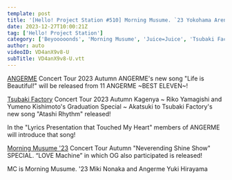 ```yaml
---
template: post
title: '[Hello! Project Station #510] Morning Musume. `23 Yokohama Arena performance "LOVE Machine" / Angerme "Life is Beautiful!" / Tsubaki Factory "Atashi Rhythm" / MC: Miki Nonaka, Yuki Hirayama'
date: 2023-12-27T10:00:21Z
tag: ['Hello! Project Station']
category: ['Beyooooonds', 'Morning Musume', 'Juice=Juice', 'Tsubaki Factory', 'Ocha Norma']
author: auto 
videoID: VD4anX9v8-U
subTitle: VD4anX9v8-U.vtt
---
```

[ANGERME](/artist/angerme/) Concert Tour 2023 Autumn ANGERME's new song "Life is Beautiful!" will be released from 11 ANGERME ~BEST ELEVEN~! 

[Tsubaki Factory](/artist/tsubaki-factory/) Concert Tour 2023 Autumn Kagenya ~ Riko Yamagishi and Yumeno Kishimoto's Graduation Special ~ Akatsuki to Tsubaki Factory's new song "Atashi Rhythm" released! 

In the "Lyrics Presentation that Touched My Heart" members of ANGERME will introduce that song! 

[Morning Musume '23](/artist/morning-musume/) Concert Tour Autumn "Neverending Shine Show" SPECIAL. “LOVE Machine” in which OG also participated is released!

MC is Morning Musume. '23 Miki Nonaka and Angerme Yuki Hirayama
